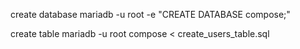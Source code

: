 create database
mariadb -u root -e "CREATE DATABASE compose;"

create table
mariadb -u root compose < create_users_table.sql

